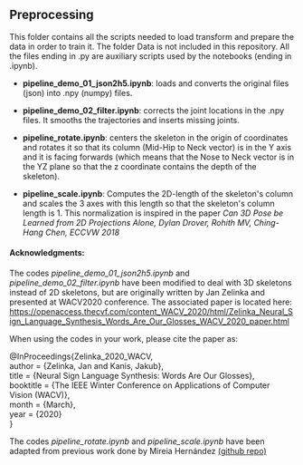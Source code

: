 ## Preprocessing

This folder contains all the scripts needed to load transform and prepare the data in order to train it. The folder Data is not included in this repository. All the files ending in .py are auxiliary scripts used by the notebooks (ending in .ipynb).


- **pipeline_demo_01_json2h5.ipynb**: loads and converts the original files (json) into .npy (numpy) files.

- **pipeline_demo_02_filter.ipynb**: corrects the joint locations in the .npy files. It smooths the trajectories and inserts missing joints.

- **pipeline_rotate.ipynb**: centers the skeleton in the origin of coordinates and rotates it so that its column (Mid-Hip to Neck vector) is in the Y axis and it is facing forwards (which means that the Nose to Neck vector is in the YZ plane so that the z coordinate contains the depth of the skeleton).

- **pipeline_scale.ipynb**:  Computes the 2D-length of the skeleton's column and scales the 3 axes with this length so that the skeleton's column length is 1. This normalization is inspired in the paper _Can 3D Pose be Learned from 2D Projections Alone, Dylan Drover, Rohith MV, Ching-Hang Chen, ECCVW 2018_


#### Acknowledgments:

The codes _pipeline_demo_01_json2h5.ipynb_ and _pipeline_demo_02_filter.ipynb_ have been modified to deal with 3D skeletons instead of 2D skeletons, but are originally written by Jan Zelinka and presented at WACV2020 conference. The associated paper is located here: https://openaccess.thecvf.com/content_WACV_2020/html/Zelinka_Neural_Sign_Language_Synthesis_Words_Are_Our_Glosses_WACV_2020_paper.html

When using the codes in your work, please cite the paper as:

@InProceedings{Zelinka_2020_WACV,  
  author = {Zelinka, Jan and Kanis, Jakub},  
  title = {Neural Sign Language Synthesis: Words Are Our Glosses},  
  booktitle = {The IEEE Winter Conference on Applications of Computer Vision (WACV)},  
  month = {March},  
  year = {2020}  
}


The codes _pipeline_rotate.ipynb_ and _pipeline_scale.ipynb_ have been adapted from previous work done by Mireia Hernández [(github repo)](https://github.com/imatge-upc/3D_skeleton_conversion)




